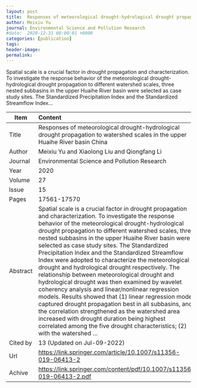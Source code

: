 ```yaml
---
layout: post
title:  Responses of meteorological drought-hydrological drought propagation to watershed scales in the upper Huaihe River basin China
author: Meixiu Yu
journal: Environmental Science and Pollution Research
#date:  2020-12-31 00:00:01 +0000
categories: [publication]
tags: 
header-image: 
permalink: 
---
```

Spatial scale is a crucial factor in drought propagation and characterization. To investigate the response behavior of the meteorological drought-hydrological drought propagation to different watershed scales, three nested subbasins in the upper Huaihe River basin were selected as case study sites. The Standardized Precipitation Index and the Standardized Streamflow Index...
<!--the above is the excerpt-->
<!--more-->
<!--the following is the text-->


| Item           | Content    |
| ---------------|:------------|
| Title          | Responses of meteorological drought-hydrological drought propagation to watershed scales in the upper Huaihe River basin China     |
| Author         | Meixiu Yu and Xiaolong Liu and Qiongfang Li    |
| Journal        | Environmental Science and Pollution Research   |
| Year           | 2020  |
| Volume         | 27	   |
| Issue          | 15	   |
| Pages          | 17561-17570	   |
| Abstract       | Spatial scale is a crucial factor in drought propagation and characterization. To investigate the response behavior of the meteorological drought-hydrological drought propagation to different watershed scales, three nested subbasins in the upper Huaihe River basin were selected as case study sites. The Standardized Precipitation Index and the Standardized Streamflow Index were adopted to characterize the meteorological drought and hydrological drought respectively. The relationship between meteorological drought and hydrological drought was then examined by wavelet coherency analysis and linear/nonlinear regression models. Results showed that (1) linear regression model captured drought propagation best in all subbasins, and the correlation strengthened as the watershed area increased with drought duration being highest correlated among the five drought characteristics; (2) with the watershed …	 |
| Cited by		 | 13 (Updated on Jul-09-2022)   |
| Url  			 | <https://link.springer.com/article/10.1007/s11356-019-06413-2>		 |
| Achive 	     | <https://link.springer.com/content/pdf/10.1007/s11356-019-06413-2.pdf>		 |

